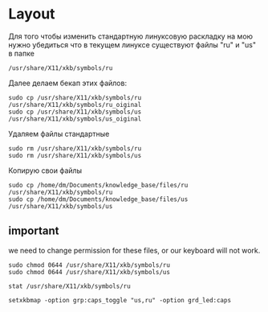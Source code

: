 # Layout

Для того чтобы изменить стандартную линуксовую раскладку на мою нужно убедиться что в текущем линуксе существуют файлы "ru" и "us" в папке

~~~~
/usr/share/X11/xkb/symbols/ru
~~~~

Далее делаем бекап этих файлов:

~~~~
sudo cp /usr/share/X11/xkb/symbols/ru /usr/share/X11/xkb/symbols/ru_oiginal
sudo cp /usr/share/X11/xkb/symbols/us /usr/share/X11/xkb/symbols/us_oiginal
~~~~

Удаляем файлы стандартные

~~~~
sudo rm /usr/share/X11/xkb/symbols/ru
sudo rm /usr/share/X11/xkb/symbols/us
~~~~

Копирую свои файлы

~~~~
sudo cp /home/dm/Documents/knowledge_base/files/ru /usr/share/X11/xkb/symbols/ru
sudo cp /home/dm/Documents/knowledge_base/files/us /usr/share/X11/xkb/symbols/us
~~~~

## important

we need to change permission for these files, or our keyboard will not work.

~~~~
sudo chmod 0644 /usr/share/X11/xkb/symbols/ru
sudo chmod 0644 /usr/share/X11/xkb/symbols/us
~~~~

~~~~
stat /usr/share/X11/xkb/symbols/ru
~~~~

~~~~
setxkbmap -option grp:caps_toggle "us,ru" -option grd_led:caps
~~~~
